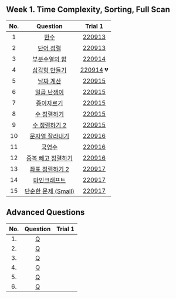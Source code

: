 ## Week 1. Time Complexity, Sorting, Full Scan

|No.  |Question|Trial 1|
|:---:|:------:|:-----:|
|1  |[한수](https://www.acmicpc.net/problem/1065)                |  [220913](https://github.com/JoonHyeok-hozy-Kim/algorithm_study/blob/main/BaekJoon/Solutions/Week1/Sol_01_220913_1065.py)|
|2  |[단어 정렬](https://www.acmicpc.net/problem/1181)             | [220913](https://github.com/JoonHyeok-hozy-Kim/algorithm_study/blob/main/BaekJoon/Solutions/Week1/Sol_02_220913_1181.py)|
|3  |[부분수열의 합](https://www.acmicpc.net/problem/1182)           |[220914](https://github.com/JoonHyeok-hozy-Kim/algorithm_study/blob/main/BaekJoon/Solutions/Week1/Sol_03_220914_1182.py)|
|4  |[삼각형 만들기](https://www.acmicpc.net/problem/1448)           |[220914](https://github.com/JoonHyeok-hozy-Kim/algorithm_study/blob/main/BaekJoon/Solutions/Week1/Sol_04_220914_1448.py) :broken_heart:|
|5  |[날짜 계산](https://www.acmicpc.net/problem/1476)             | [220915](https://github.com/JoonHyeok-hozy-Kim/algorithm_study/blob/main/BaekJoon/Solutions/Week1/Sol_05_220915_1476.py)|
|6  |[일곱 난쟁이](https://www.acmicpc.net/problem/2309)            | [220915](https://github.com/JoonHyeok-hozy-Kim/algorithm_study/blob/main/BaekJoon/Solutions/Week1/Sol_06_220915_2309.py)|
|7  |[종이자르기](https://www.acmicpc.net/problem/2628)             | [220915](https://github.com/JoonHyeok-hozy-Kim/algorithm_study/blob/main/BaekJoon/Solutions/Week1/Sol_07_220915_2628.py)|
|8  |[수 정렬하기](https://www.acmicpc.net/problem/2750)            | [220915](https://github.com/JoonHyeok-hozy-Kim/algorithm_study/blob/main/BaekJoon/Solutions/Week1/Sol_08_220915_2750.py)|
|9  |[수 정렬하기 2](https://www.acmicpc.net/problem/2751)          | [220915](https://github.com/JoonHyeok-hozy-Kim/algorithm_study/blob/main/BaekJoon/Solutions/Week1/Sol_08_220915_2750.py)|
|10 |[문자열 잘라내기](https://www.acmicpc.net/problem/2866)          |[220916](https://github.com/JoonHyeok-hozy-Kim/algorithm_study/blob/main/BaekJoon/Solutions/Week1/Sol_09_220916_2866.py)|
|11 |[국영수](https://www.acmicpc.net/problem/10825)              |  [220916](https://github.com/JoonHyeok-hozy-Kim/algorithm_study/blob/main/BaekJoon/Solutions/Week1/Sol_10_220916_10825.py)|
|12 |[중복 빼고 정렬하기](https://www.acmicpc.net/problem/10867)       |[220916](https://github.com/JoonHyeok-hozy-Kim/algorithm_study/blob/main/BaekJoon/Solutions/Week1/Sol_11_220916_10867.py)|
|13 |[좌표 정렬하기 2](https://www.acmicpc.net/problem/11651)        |[220917](https://github.com/JoonHyeok-hozy-Kim/algorithm_study/blob/main/BaekJoon/Solutions/Week1/Sol_12_220917_11651.py)|
|14 |[마인크래프트](https://www.acmicpc.net/problem/18111)           |[220917](https://github.com/JoonHyeok-hozy-Kim/algorithm_study/blob/main/BaekJoon/Solutions/Week1/Sol_13_220917_18111.py)|
|15 |[단순한 문제 (Small)](https://www.acmicpc.net/problem/25494)   | [220917](https://github.com/JoonHyeok-hozy-Kim/algorithm_study/blob/main/BaekJoon/Solutions/Week1/Sol_14_220917_25494.py)|

## Advanced Questions
|No.  |Question|Trial 1|
|:---:|:------:|:-----:|
|1. |[Q](https://www.acmicpc.net/problem/2170 ) |[]() |
|2. |[Q](https://www.acmicpc.net/problem/5884 ) |[]() |
|3. |[Q](https://www.acmicpc.net/problem/13316) |[]() |
|4. |[Q](https://www.acmicpc.net/problem/16069) |[]() |
|5. |[Q](https://www.acmicpc.net/problem/16936) |[]() |
|6. |[Q](https://www.acmicpc.net/problem/20652) |[]() |